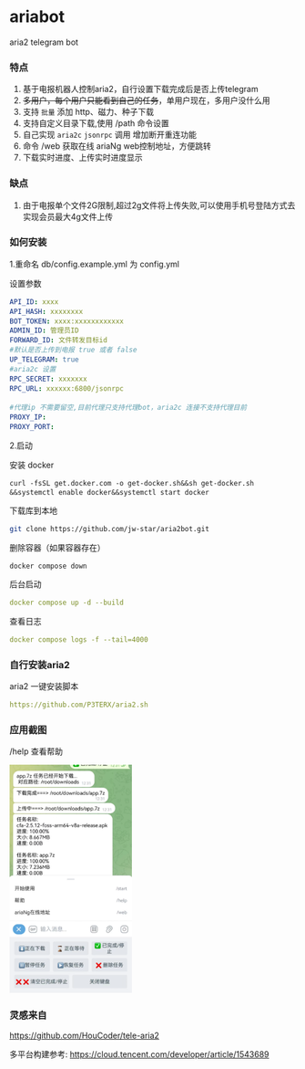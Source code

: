 # ariabot

aria2 telegram bot

### 特点

1. 基于电报机器人控制aria2，自行设置下载完成后是否上传telegram
2. ~~多用户，每个用户只能看到自己的任务~~，单用户现在，多用户没什么用
3. 支持 `批量` 添加 http、磁力、种子下载
4. 支持自定义目录下载,使用 /path 命令设置
5. 自己实现 `aria2c` `jsonrpc` 调用 增加断开重连功能
6. 命令 /web 获取在线 ariaNg web控制地址，方便跳转
7. 下载实时进度、上传实时进度显示

### 缺点

1. 由于电报单个文件2G限制,超过2g文件将上传失败,可以使用手机号登陆方式去实现会员最大4g文件上传

### 如何安装

1.重命名 db/config.example.yml 为 config.yml

设置参数
```yaml
API_ID: xxxx
API_HASH: xxxxxxxx
BOT_TOKEN: xxxx:xxxxxxxxxxxx
ADMIN_ID: 管理员ID
FORWARD_ID: 文件转发目标id
#默认是否上传到电报 true 或者 false
UP_TELEGRAM: true
#aria2c 设置
RPC_SECRET: xxxxxxx
RPC_URL: xxxxxx:6800/jsonrpc

#代理ip 不需要留空,目前代理只支持代理bot，aria2c 连接不支持代理目前
PROXY_IP: 
PROXY_PORT:
```

2.启动

安装 docker

```
curl -fsSL get.docker.com -o get-docker.sh&&sh get-docker.sh &&systemctl enable docker&&systemctl start docker
```

下载库到本地

```bash
git clone https://github.com/jw-star/aria2bot.git
```

删除容器（如果容器存在）

```
docker compose down
```

后台启动

```yaml
docker compose up -d --build
```

查看日志

```yaml
docker compose logs -f --tail=4000
```

### 自行安装aria2

aria2 一键安装脚本

```yaml
https://github.com/P3TERX/aria2.sh
```

### 应用截图

/help 查看帮助

<img alt="img.png" height="400" src="./img.png" />

### 灵感来自

https://github.com/HouCoder/tele-aria2

多平台构建参考: https://cloud.tencent.com/developer/article/1543689

